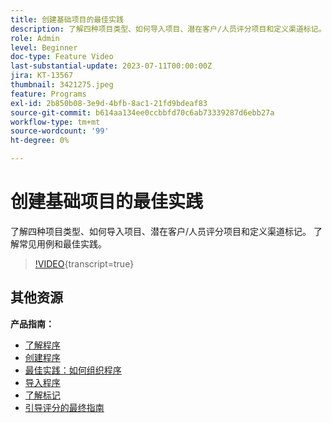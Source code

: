 ```yaml
---
title: 创建基础项目的最佳实践
description: 了解四种项目类型、如何导入项目、潜在客户/人员评分项目和定义渠道标记。 了解常见用例和最佳实践。
role: Admin
level: Beginner
doc-type: Feature Video
last-substantial-update: 2023-07-11T00:00:00Z
jira: KT-13567
thumbnail: 3421275.jpeg
feature: Programs
exl-id: 2b850b08-3e9d-4bfb-8ac1-21fd9bdeaf83
source-git-commit: b614aa134ee0ccbbfd70c6ab73339287d6ebb27a
workflow-type: tm+mt
source-wordcount: '99'
ht-degree: 0%

---
```


# 创建基础项目的最佳实践

了解四种项目类型、如何导入项目、潜在客户/人员评分项目和定义渠道标记。 了解常见用例和最佳实践。

>[!VIDEO](https://video.tv.adobe.com/v/3421275/?learn=on){transcript=true}

## 其他资源

**产品指南：**

* [了解程序](https://experienceleague.adobe.com/docs/marketo/using/product-docs/core-marketo-concepts/programs/creating-programs/understanding-programs.html)
* [创建程序](https://experienceleague.adobe.com/docs/marketo/using/product-docs/core-marketo-concepts/programs/creating-programs/create-a-program.html)
* [最佳实践：如何组织程序](https://experienceleague.adobe.com/docs/marketo/using/product-docs/core-marketo-concepts/programs/working-with-programs/best-practice-how-to-organize-your-programs.html)
* [导入程序](https://experienceleague.adobe.com/docs/marketo/using/product-docs/core-marketo-concepts/programs/working-with-programs/import-a-program.html)
* [了解标记](https://experienceleague.adobe.com/docs/marketo/using/product-docs/core-marketo-concepts/programs/working-with-programs/understanding-tags.html)
* [引导评分的最终指南](https://business.adobe.com/resources/guides/lead-scoring.html)
